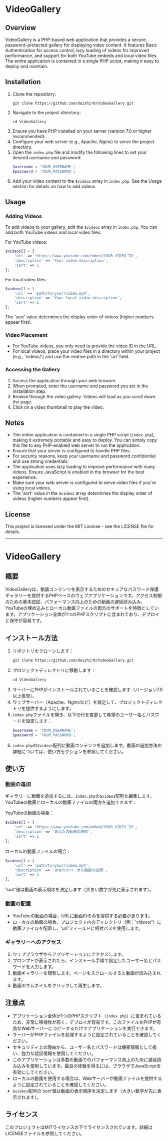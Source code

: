 # VideoGallery

## Overview
VideoGallery is a PHP-based web application that provides a secure, password-protected gallery for displaying video content. It features Basic Authentication for access control, lazy loading of videos for improved performance, and support for both YouTube embeds and local video files. The entire application is contained in a single PHP script, making it easy to deploy and maintain.

## Installation

1. Clone the repository:
   ```
   git clone https://github.com/daishir0/VideoGallery.git
   ```
2. Navigate to the project directory:
   ```
   cd VideoGallery
   ```
3. Ensure you have PHP installed on your server (version 7.0 or higher recommended).
4. Configure your web server (e.g., Apache, Nginx) to serve the project directory.
5. Open the `index.php` file and modify the following lines to set your desired username and password:
   ```php
   $username = 'YOUR_USERNAME';
   $password = 'YOUR_PASSWORD';
   ```
6. Add your video content to the `$videos` array in `index.php`. See the Usage section for details on how to add videos.

## Usage

### Adding Videos
To add videos to your gallery, edit the `$videos` array in `index.php`. You can add both YouTube videos and local video files:

For YouTube videos:
```php
$videos[] = [
    'url' => 'https://www.youtube.com/embed/YOUR_VIDEO_ID',
    'description' => 'Your video description',
    'sort' => 1
];
```

For local video files:
```php
$videos[] = [
    'url' => 'path/to/your/video.mp4',
    'description' => 'Your local video description',
    'sort' => 2
];
```

The 'sort' value determines the display order of videos (higher numbers appear first).

### Video Placement
- For YouTube videos, you only need to provide the video ID in the URL.
- For local videos, place your video files in a directory within your project (e.g., 'videos/') and use the relative path in the 'url' field.

### Accessing the Gallery
1. Access the application through your web browser.
2. When prompted, enter the username and password you set in the installation step.
3. Browse through the video gallery. Videos will load as you scroll down the page.
4. Click on a video thumbnail to play the video.

## Notes

- The entire application is contained in a single PHP script (`index.php`), making it extremely portable and easy to deploy. You can simply copy this file to any PHP-enabled web server to run the application.
- Ensure that your server is configured to handle PHP files.
- For security reasons, keep your username and password confidential and use strong credentials.
- The application uses lazy loading to improve performance with many videos. Ensure JavaScript is enabled in the browser for the best experience.
- Make sure your web server is configured to serve video files if you're using local videos.
- The 'sort' value in the `$videos` array determines the display order of videos (higher numbers appear first).

## License

This project is licensed under the MIT License - see the LICENSE file for details.

---

# VideoGallery

## 概要
VideoGalleryは、動画コンテンツを表示するためのセキュアなパスワード保護ギャラリーを提供するPHPベースのウェブアプリケーションです。アクセス制御のための基本認証、パフォーマンス向上のための動画の遅延読み込み、YouTubeの埋め込みとローカル動画ファイルの両方のサポートを特徴としています。アプリケーション全体が1つのPHPスクリプトに含まれており、デプロイと保守が容易です。

## インストール方法

1. リポジトリをクローンします：
   ```
   git clone https://github.com/daishir0/VideoGallery.git
   ```
2. プロジェクトディレクトリに移動します：
   ```
   cd VideoGallery
   ```
3. サーバーにPHPがインストールされていることを確認します（バージョン7.0以上推奨）。
4. ウェブサーバー（Apache、Nginxなど）を設定して、プロジェクトディレクトリを提供するようにします。
5. `index.php`ファイルを開き、以下の行を変更して希望のユーザー名とパスワードを設定します：
   ```php
   $username = 'YOUR_USERNAME';
   $password = 'YOUR_PASSWORD';
   ```
6. `index.php`の`$videos`配列に動画コンテンツを追加します。動画の追加方法の詳細については、使い方セクションを参照してください。

## 使い方

### 動画の追加
ギャラリーに動画を追加するには、`index.php`の`$videos`配列を編集します。YouTubeの動画とローカルの動画ファイルの両方を追加できます：

YouTubeの動画の場合：
```php
$videos[] = [
    'url' => 'https://www.youtube.com/embed/YOUR_VIDEO_ID',
    'description' => 'あなたの動画の説明',
    'sort' => 1
];
```

ローカルの動画ファイルの場合：
```php
$videos[] = [
    'url' => 'path/to/your/video.mp4',
    'description' => 'あなたのローカル動画の説明',
    'sort' => 2
];
```

'sort'値は動画の表示順序を決定します（大きい数字が先に表示されます）。

### 動画の配置
- YouTubeの動画の場合、URLに動画IDのみを提供する必要があります。
- ローカルの動画の場合、プロジェクト内のディレクトリ（例：'videos/'）に動画ファイルを配置し、'url'フィールドに相対パスを使用します。

### ギャラリーへのアクセス
1. ウェブブラウザからアプリケーションにアクセスします。
2. プロンプトが表示されたら、インストール手順で設定したユーザー名とパスワードを入力します。
3. 動画ギャラリーを閲覧します。ページをスクロールすると動画が読み込まれます。
4. 動画のサムネイルをクリックして再生します。

## 注意点

- アプリケーション全体が1つのPHPスクリプト（`index.php`）に含まれているため、非常に移植性が高く、デプロイが容易です。このファイルをPHPが有効なWebサーバーにコピーするだけでアプリケーションを実行できます。
- サーバーがPHPファイルを処理するように設定されていることを確認してください。
- セキュリティ上の理由から、ユーザー名とパスワードは機密情報として扱い、強力な認証情報を使用してください。
- このアプリケーションは多数の動画でのパフォーマンス向上のために遅延読み込みを使用しています。最良の体験を得るには、ブラウザでJavaScriptを有効にしてください。
- ローカルの動画を使用する場合は、Webサーバーが動画ファイルを提供するように設定されていることを確認してください。
- `$videos`配列の'sort'値は動画の表示順序を決定します（大きい数字が先に表示されます）。

## ライセンス

このプロジェクトはMITライセンスの下でライセンスされています。詳細はLICENSEファイルを参照してください。
